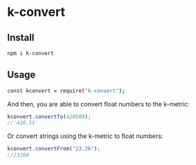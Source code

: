 # k-convert

## Install

```sh
npm i k-convert
```

## Usage

```sh
const kconvert = require("k-convert");
```

And then, you are able to convert float numbers to the k-metric:

```javascript
kconvert.convertTo(420500);
//'420.5k'
```

Or convert strings using the k-metric to float numbers:

```javascript
kconvert.convertFrom("23.2k");
//23200
```
